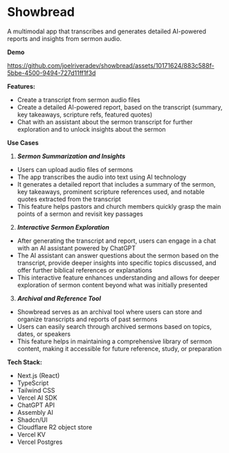 # Showbread

A multimodal app that transcribes and generates detailed AI-powered reports and insights from sermon audio.

**Demo**

https://github.com/joelriveradev/showbread/assets/10171624/883c588f-5bbe-4500-9494-727d11ff1f3d

**Features:**

- Create a transcript from sermon audio files
- Create a detailed AI-powered report, based on the transcript (summary, key takeaways, scripture refs, featured quotes)
- Chat with an assistant about the sermon transcript for further exploration and to unlock insights about the sermon

**Use Cases**

1. **_Sermon Summarization and Insights_**

- Users can upload audio files of sermons
- The app transcribes the audio into text using AI technology
- It generates a detailed report that includes a summary of the sermon, key takeaways, prominent scripture references used, and notable quotes extracted from the transcript
- This feature helps pastors and church members quickly grasp the main points of a sermon and revisit key passages

2. **_Interactive Sermon Exploration_**

- After generating the transcript and report, users can engage in a chat with an AI assistant powered by ChatGPT
- The AI assistant can answer questions about the sermon based on the transcript, provide deeper insights into specific topics discussed, and offer further biblical references or explanations
- This interactive feature enhances understanding and allows for deeper exploration of sermon content beyond what was initially presented

3. **_Archival and Reference Tool_**

- Showbread serves as an archival tool where users can store and organize transcripts and reports of past sermons
- Users can easily search through archived sermons based on topics, dates, or speakers
- This feature helps in maintaining a comprehensive library of sermon content, making it accessible for future reference, study, or preparation

**Tech Stack:**

- Next.js (React)
- TypeScript
- Tailwind CSS
- Vercel AI SDK
- ChatGPT API
- Assembly AI
- Shadcn/UI
- Cloudflare R2 object store
- Vercel KV
- Vercel Postgres

